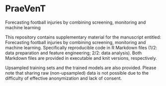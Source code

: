 # PraeVenT
Forecasting football injuries by combining screening, monitoring and machine learning

This repository contains supplementary material for the manuscript entitled: Forecasting football injuries by combining screening, monitoring and machine learning.
Specifically reproducible code in R Markdown files (1/2: data preparation and feature engineering; 2/2: data analysis). Both Markdown files are provided 
in executable and knit versions, respectively. 

Upsampled training sets and the trained models are also provided. Please note that sharing raw (non-upsampled) data is not possible due to the difficulty of 
effective anonymization and lack of consent. 
